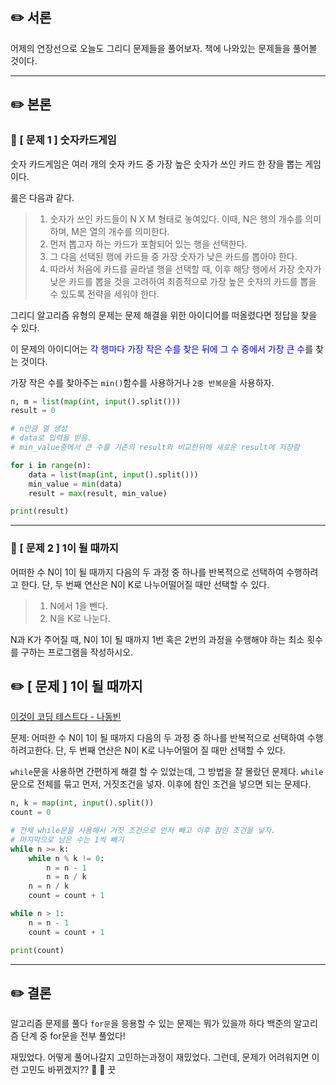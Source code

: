 ## ✏️ 서론
어제의 연장선으로 오늘도 그리디 문제들을 풀어보자.
책에 나와있는 문제들을 풀어볼 것이다.

---

## ✏️ 본론
### 📍 [ 문제 1 ] 숫자카드게임
숫자 카드게임은 여러 개의 숫자 카드 중 가장 높은 숫자가 쓰인 카드 한 장을 뽑는 게임이다.

룰은 다음과 같다.
>1. 숫자가 쓰인 카드들이 N X M 형태로 놓여있다. 이때, N은 행의 개수를 의미하며, M은 열의 개수를 의미한다.
>2. 먼저 뽑고자 하는 카드가 포함되어 있는 행을 선택한다.
>3. 그 다음 선택된 행에 카드들 중 가장 숫자가 낮은 카드를 뽑아야 한다.
>4. 따라서 처음에 카드를 골라낼 행을 선택할 때, 이후 해당 행에서 가장 숫자가 낮은 카드를 뽑을 것을 고려하여 최종적으로 가장 높은 숫자의 카드를 뽑을 수 있도록 전략을 세워야 한다.

그리디 알고리즘 유형의 문제는 문제 해결을 위한 아이디어를 떠올렸다면 정답을 찾을 수 있다.

이 문제의 아이디어는 <span style='color:blue'>각 행마다 가장 작은 수를 찾은 뒤에 그 수 중에서 가장 큰 수</span>를 찾는 것이다.

가장 작은 수를 찾아주는 `min()`함수를 사용하거나 `2중 반복문`을 사용하자.

```python
n, m = list(map(int, input().split()))
result = 0

# n만큼 열 생성
# data로 입력을 받음.
# min_value중에서 큰 수를 기존의 result와 비교한뒤에 새로운 result에 저장함

for i in range(n):
    data = list(map(int, input().split()))
    min_value = min(data)
    result = max(result, min_value)

print(result)
```

---

### 📍 [ 문제 2 ] 1이 될 때까지
어떠한 수 N이 1이 될 때까지 다음의 두 과정 중 하나를 반복적으로 선택하여 수행하려고 한다. 단, 두 번째 연산은 N이 K로 나누어떨어질 때만 선택할 수 있다.

>1. N에서 1을 뺀다.
>2. N을 K로 나눈다.

N과 K가 주어질 때, N이 1이 될 때까지 1번 혹은 2번의 과정을 수행해야 하는 최소 횟수를 구하는 프로그램을 작성하시오.


## ✏️ [ 문제 ] 1이 될 때까지
<a href='https://book.naver.com/bookdb/book_detail.nhn?bid=16439154'>이것이 코딩 테스트다 - 나동빈</a>

문제: 어떠한 수 N이 1이 될 때까지 다음의 두 과정 중 하나를 반복적으로 선택하여 수행하려고한다. 단, 두 번째 연산은 N이 K로 나누어떨어 질 때만 선택할 수 있다.

`while`문을 사용하면 간편하게 해결 할 수 있었는데, 그 방법을 잘 몰랐던 문제다. `while`문으로 전체를 묶고 먼저, 거짓조건을 넣자. 이후에 참인 조건을 넣으면 되는 문제다.

```python
n, k = map(int, input().split())
count = 0

# 전체 while문을 사용해서 거짓 조건으로 먼저 빼고 이후 참인 조건을 넣자.
# 마지막으로 남은 수는 1씩 빼기
while n >= k:
    while n % k != 0:
        n = n - 1
        n = n / k
    n = n / k
    count = count + 1

while n > 1:
    n = n - 1
    count = count + 1

print(count)

```

---

## ✏️ 결론
알고리즘 문제를 풀다 `for문`을 응용할 수 있는 문제는 뭐가 있을까 하다 백준의 알고리즘 단계 중 for문을 전부 풀었다!

재밌었다.
어떻게 풀어나갈지 고민하는과정이 재밌었다.
그런데, 문제가 어려워지면 이런 고민도 바뀌겠지?? 🥲 🥲
끗